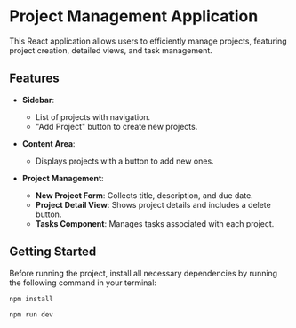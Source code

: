 # Project Management Application

This React application allows users to efficiently manage projects, featuring project creation, detailed views, and task management.

## Features

- **Sidebar**: 
  - List of projects with navigation.
  - "Add Project" button to create new projects.

- **Content Area**: 
  - Displays projects with a button to add new ones.

- **Project Management**:
  - **New Project Form**: Collects title, description, and due date.
  - **Project Detail View**: Shows project details and includes a delete button.
  - **Tasks Component**: Manages tasks associated with each project.

## Getting Started

Before running the project, install all necessary dependencies by running the following command in your terminal:

```npm install```

```npm run dev```

